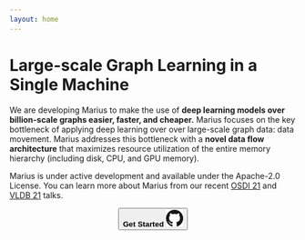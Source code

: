 ```yaml
---
layout: home
---
```


# Large-scale Graph Learning in a Single Machine

We are developing Marius to make the use of **deep learning models over billion-scale graphs easier, faster, and cheaper.** Marius focuses on the key bottleneck of applying deep learning over over large-scale graph data: data movement. Marius addresses this bottleneck with a **novel data flow architecture** that maximizes resource utilization of the entire memory hierarchy (including disk, CPU, and GPU memory). 

Marius is under active development and available under the Apache-2.0 License. You can learn more about Marius from our recent [OSDI 21](https://www.youtube.com/watch?v=XP9kUuipK1A) and [VLDB 21](https://www.youtube.com/watch?v=8-WQ-eJFUEg) talks.

<p align="center">
  <a href="https://github.com/marius-team/marius"><button class="button button1"><b>Get Started</b> <img style="width:30px;" src="/assets/github.png"></button></a>
</p>
